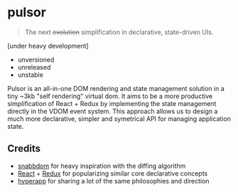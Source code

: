 # pulsor
> The next ~~evolution~~ simplification in declarative, state-driven UIs.

[under heavy development]

- unversioned
- unreleased
- unstable

Pulsor is an all-in-one DOM rendering and state management solution in a tiny ~3kb "self rendering" virtual dom. It aims to be a more productive simplification of React + Redux by implementing the state management directly in the VDOM event system. This approach allows us to design a much more declarative, simpler and symetrical API for managing application state.

## Credits
- [snabbdom](https://github.com/snabbdom/snabbdom) for heavy inspiration with the diffing algorithm
- [React](https://reactjs.org/) + [Redux](https://redux.js.org/) for popularizing similar core declarative concepts
- [hyperapp](https://github.com/jorgebucaran/hyperapp) for sharing a lot of the same philosophies and direction
